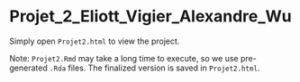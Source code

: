 # Projet_2_Eliott_Vigier_Alexandre_Wu

Simply open `Projet2.html` to view the project.

Note: `Projet2.Rmd` may take a long time to execute, so we use pre-generated `.Rda` files. The finalized version is saved in `Projet2.html`.
